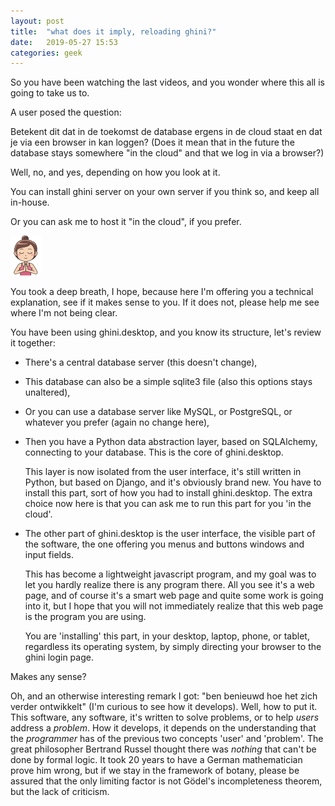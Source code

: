 ```yaml
---
layout: post
title:  "what does it imply, reloading ghini?"
date:   2019-05-27 15:53
categories: geek
---
```


So you have been watching the last videos, and you wonder where this all is going to take us to.

A user posed the question:

Betekent dit dat in de toekomst de database ergens in de cloud staat en dat je via een browser in kan loggen?
(Does it mean that in the future the database stays somewhere "in the cloud" and that we log in via a browser?)

Well, no, and yes, depending on how you look at it.

You can install ghini server on your own server if you think so, and keep all in-house.

Or you can ask me to host it "in the cloud", if you prefer.

![freedom](/images/meditate-64.png)

You took a deep breath, I hope, because here I'm offering you a technical
explanation, see if it makes sense to you.  If it does not, please help me
see where I'm not being clear.

You have been using ghini.desktop, and you know its structure, let's review
it together:

- There's a central database server (this doesn't change),

- This database can also be a simple sqlite3 file (also this options stays
  unaltered), 
  
- Or you can use a database server like MySQL, or PostgreSQL, or whatever
  you prefer (again no change here),

- Then you have a Python data abstraction layer, based on SQLAlchemy,
  connecting to your database.  This is the core of ghini.desktop.

  This layer is now isolated from the user interface, it's still written in
  Python, but based on Django, and it's obviously brand new.  You have to
  install this part, sort of how you had to install ghini.desktop.  The
  extra choice now here is that you can ask me to run this part for you 'in
  the cloud'.

- The other part of ghini.desktop is the user interface, the visible part of
  the software, the one offering you menus and buttons windows and input
  fields.

  This has become a lightweight javascript program, and my goal was to let
  you hardly realize there is any program there.  All you see it's a web
  page, and of course it's a smart web page and quite some work is going
  into it, but I hope that you will not immediately realize that this web
  page is the program you are using.
 
  You are 'installing' this part, in your desktop, laptop, phone, or tablet,
  regardless its operating system, by simply directing your browser to the
  ghini login page.

Makes any sense?

Oh, and an otherwise interesting remark I got: "ben benieuwd hoe het zich
verder ontwikkelt" (I'm curious to see how it develops).  Well, how to put
it.  This software, any software, it's written to solve problems, or to help
*users* address a *problem*.  How it develops, it depends on the
understanding that the *programmer* has of the previous two concepts 'user'
and 'problem'.  The great philosopher Bertrand Russel thought there was
*nothing* that can't be done by formal logic.  It took 20 years to have a
German mathematician prove him wrong, but if we stay in the framework of
botany, please be assured that the only limiting factor is not Gödel's
incompleteness theorem, but the lack of criticism.

